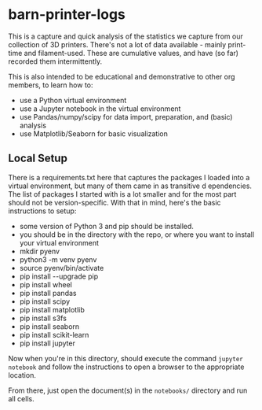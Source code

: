 # barn-printer-logs

This is a capture and quick analysis of the statistics we capture from our collection of 3D printers. There's not a lot of data available - mainly print-time and filament-used. These are cumulative values, and have (so far) recorded them intermittently.

This is also intended to be educational and demonstrative to other org members, to learn how to:
* use a Python virtual environment
* use a Jupyter notebook in the virtual environment
* use Pandas/numpy/scipy for data import, preparation, and (basic) analysis
* use Matplotlib/Seaborn for basic visualization

## Local Setup

There is a requirements.txt here that captures the packages I loaded into a virtual environment, but many of them came in as transitive d ependencies. The list of packages I started with is a lot smaller and for the most part should not be version-specific. With that in mind, here's the basic instructions to setup:

* some version of Python 3 and pip should be installed.
* you should be in the directory with the repo, or where you want to install your virtual environment
* mkdir pyenv
* python3 -m venv pyenv
* source pyenv/bin/activate
* pip install --upgrade pip
* pip install wheel
* pip install pandas
* pip install scipy
* pip install matplotlib
* pip install s3fs
* pip install seaborn
* pip install scikit-learn
* pip install jupyter

Now when you're in this directory, should execute the command ```jupyter notebook``` and follow the instructions
to open a browser to the appropriate location.

From there, just open the document(s) in the ```notebooks/``` directory and run all cells. 

